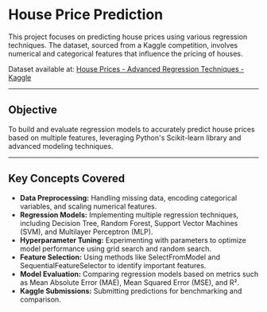 # House Price Prediction

This project focuses on predicting house prices using various regression techniques. The dataset, sourced from a Kaggle competition, involves numerical and categorical features that influence the pricing of houses.

Dataset available at: [House Prices - Advanced Regression Techniques - Kaggle](https://www.kaggle.com/c/house-prices-advanced-regression-techniques)

---

## Objective
To build and evaluate regression models to accurately predict house prices based on multiple features, leveraging Python's Scikit-learn library and advanced modeling techniques.

---

## Key Concepts Covered
- **Data Preprocessing:** Handling missing data, encoding categorical variables, and scaling numerical features.
- **Regression Models:** Implementing multiple regression techniques, including Decision Tree, Random Forest, Support Vector Machines (SVM), and Multilayer Perceptron (MLP).
- **Hyperparameter Tuning:** Experimenting with parameters to optimize model performance using grid search and random search.
- **Feature Selection:** Using methods like SelectFromModel and SequentialFeatureSelector to identify important features.
- **Model Evaluation:** Comparing regression models based on metrics such as Mean Absolute Error (MAE), Mean Squared Error (MSE), and R².
- **Kaggle Submissions:** Submitting predictions for benchmarking and comparison.
